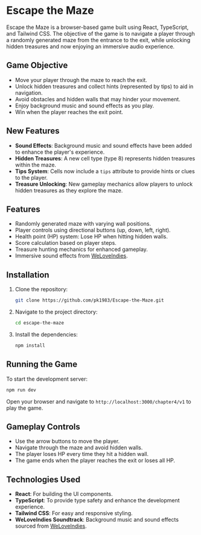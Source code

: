 
# Escape the Maze

Escape the Maze is a browser-based game built using React, TypeScript, and Tailwind CSS. The objective of the game is to navigate a player through a randomly generated maze from the entrance to the exit, while unlocking hidden treasures and now enjoying an immersive audio experience.

## Game Objective
- Move your player through the maze to reach the exit.
- Unlock hidden treasures and collect hints (represented by tips) to aid in navigation.
- Avoid obstacles and hidden walls that may hinder your movement.
- Enjoy background music and sound effects as you play.
- Win when the player reaches the exit point.

## New Features
- **Sound Effects**: Background music and sound effects have been added to enhance the player's experience.
- **Hidden Treasures**: A new cell type (type 8) represents hidden treasures within the maze.
- **Tips System**: Cells now include a `tips` attribute to provide hints or clues to the player.
- **Treasure Unlocking**: New gameplay mechanics allow players to unlock hidden treasures as they explore the maze.

## Features
- Randomly generated maze with varying wall positions.
- Player controls using directional buttons (up, down, left, right).
- Health point (HP) system: Lose HP when hitting hidden walls.
- Score calculation based on player steps.
- Treasure hunting mechanics for enhanced gameplay.
- Immersive sound effects from [WeLoveIndies](https://www.weloveindies.com/).

## Installation

1. Clone the repository:
   ```bash
   git clone https://github.com/pk1983/Escape-the-Maze.git
   ```
2. Navigate to the project directory:
   ```bash
   cd escape-the-maze
   ```
3. Install the dependencies:
   ```bash
   npm install
   ```

## Running the Game

To start the development server:
```bash
npm run dev
```
Open your browser and navigate to `http://localhost:3000/chapter4/v1` to play the game.

## Gameplay Controls

- Use the arrow buttons to move the player.
- Navigate through the maze and avoid hidden walls.
- The player loses HP every time they hit a hidden wall.
- The game ends when the player reaches the exit or loses all HP.

## Technologies Used
- **React**: For building the UI components.
- **TypeScript**: To provide type safety and enhance the development experience.
- **Tailwind CSS**: For easy and responsive styling.
- **WeLoveIndies Soundtrack**: Background music and sound effects sourced from [WeLoveIndies](https://www.weloveindies.com/).
